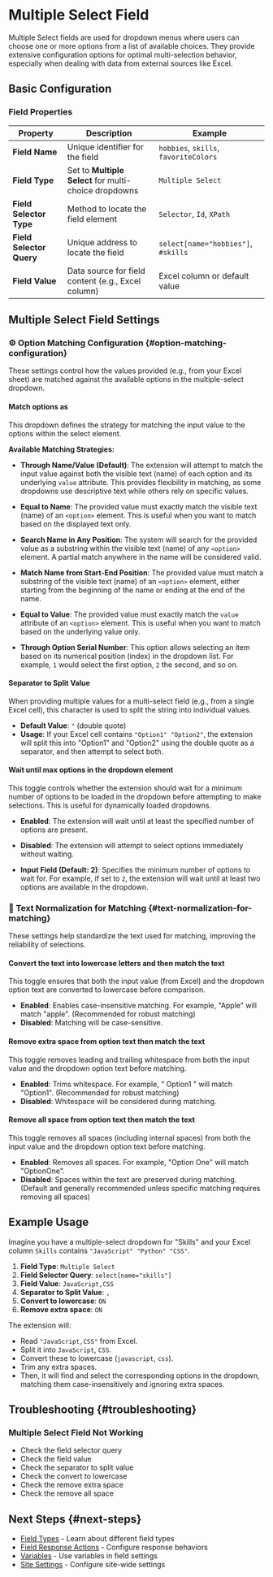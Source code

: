 # Multiple Select Field

Multiple Select fields are used for dropdown menus where users can choose one or more options from a list of available choices. They provide extensive configuration options for optimal multi-selection behavior, especially when dealing with data from external sources like Excel.

## Basic Configuration

### Field Properties

| Property                 | Description                                           | Example                               |
| ------------------------ | ----------------------------------------------------- | ------------------------------------- |
| **Field Name**           | Unique identifier for the field                       | `hobbies`, `skills`, `favoriteColors` |
| **Field Type**           | Set to **Multiple Select** for multi-choice dropdowns | `Multiple Select`                     |
| **Field Selector Type**  | Method to locate the field element                    | `Selector`, `Id`, `XPath`             |
| **Field Selector Query** | Unique address to locate the field                    | `select[name="hobbies"]`, `#skills`   |
| **Field Value**          | Data source for field content (e.g., Excel column)    | Excel column or default value         |

## Multiple Select Field Settings

### ⚙️ Option Matching Configuration {#option-matching-configuration}

These settings control how the values provided (e.g., from your Excel sheet) are matched against the available options in the multiple-select dropdown.

#### Match options as

This dropdown defines the strategy for matching the input value to the options within the select element.

**Available Matching Strategies:**

- **Through Name/Value (Default)**: The extension will attempt to match the input value against both the visible text (name) of each option and its underlying `value` attribute. This provides flexibility in matching, as some dropdowns use descriptive text while others rely on specific values.

- **Equal to Name**: The provided value must exactly match the visible text (name) of an `<option>` element. This is useful when you want to match based on the displayed text only.

- **Search Name in Any Position**: The system will search for the provided value as a substring within the visible text (name) of any `<option>` element. A partial match anywhere in the name will be considered valid.

- **Match Name from Start-End Position**: The provided value must match a substring of the visible text (name) of an `<option>` element, either starting from the beginning of the name or ending at the end of the name.

- **Equal to Value**: The provided value must exactly match the `value` attribute of an `<option>` element. This is useful when you want to match based on the underlying value only.

- **Through Option Serial Number**: This option allows selecting an item based on its numerical position (index) in the dropdown list. For example, `1` would select the first option, `2` the second, and so on.

#### Separator to Split Value

When providing multiple values for a multi-select field (e.g., from a single Excel cell), this character is used to split the string into individual values.

- **Default Value**: `"` (double quote)
- **Usage**: If your Excel cell contains `"Option1" "Option2"`, the extension will split this into "Option1" and "Option2" using the double quote as a separator, and then attempt to select both.

#### Wait until max options in the dropdown element

This toggle controls whether the extension should wait for a minimum number of options to be loaded in the dropdown before attempting to make selections. This is useful for dynamically loaded dropdowns.

- **Enabled**: The extension will wait until at least the specified number of options are present.
- **Disabled**: The extension will attempt to select options immediately without waiting.

- **Input Field (Default: 2)**: Specifies the minimum number of options to wait for. For example, if set to `2`, the extension will wait until at least two options are available in the dropdown.

### 📝 Text Normalization for Matching {#text-normalization-for-matching}

These settings help standardize the text used for matching, improving the reliability of selections.

#### Convert the text into lowercase letters and then match the text

This toggle ensures that both the input value (from Excel) and the dropdown option text are converted to lowercase before comparison.

- **Enabled**: Enables case-insensitive matching. For example, "Apple" will match "apple". (Recommended for robust matching)
- **Disabled**: Matching will be case-sensitive.

#### Remove extra space from option text then match the text

This toggle removes leading and trailing whitespace from both the input value and the dropdown option text before matching.

- **Enabled**: Trims whitespace. For example, " Option1 " will match "Option1". (Recommended for robust matching)
- **Disabled**: Whitespace will be considered during matching.

#### Remove all space from option text then match the text

This toggle removes all spaces (including internal spaces) from both the input value and the dropdown option text before matching.

- **Enabled**: Removes all spaces. For example, "Option One" will match "OptionOne".
- **Disabled**: Spaces within the text are preserved during matching. (Default and generally recommended unless specific matching requires removing all spaces)

## Example Usage

Imagine you have a multiple-select dropdown for "Skills" and your Excel column `Skills` contains `"JavaScript" "Python" "CSS"`.

1.  **Field Type**: `Multiple Select`
2.  **Field Selector Query**: `select[name="skills"]`
3.  **Field Value**: `JavaScript,CSS`
4.  **Separator to Split Value**: `,`
5.  **Convert to lowercase**: `ON`
6.  **Remove extra space**: `ON`

The extension will:

- Read `"JavaScript,CSS"` from Excel.
- Split it into `JavaScript`, `CSS`.
- Convert these to lowercase (`javascript`, `css`).
- Trim any extra spaces.
- Then, it will find and select the corresponding options in the dropdown, matching them case-insensitively and ignoring extra spaces.

## Troubleshooting {#troubleshooting}

### Multiple Select Field Not Working

- Check the field selector query
- Check the field value
- Check the separator to split value
- Check the convert to lowercase
- Check the remove extra space
- Check the remove all space

## Next Steps {#next-steps}

- [Field Types](/documentation/field-types) - Learn about different field types
- [Field Response Actions](/documentation/field-types/field-response-action) - Configure response behaviors
- [Variables](/documentation/variable) - Use variables in field settings
- [Site Settings](/documentation/site/site-settings) - Configure site-wide settings
